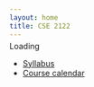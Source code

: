 ```yaml
---
layout: home
title: CSE 2122
---
```


<div class="left" style="margin-top: -10px;">

<div id="cse" style="width: 100%;">Loading</div>
<script src="http://www.google.com/jsapi" type="text/javascript"></script>
<script type="text/javascript"> 
  google.load('search', '1', {language : 'en'});
  google.setOnLoadCallback(function() {
    var customSearchOptions = {};
    var googleAnalyticsOptions = {};
    googleAnalyticsOptions['queryParameter'] = 'q';
    googleAnalyticsOptions['categoryParameter'] = '';
    customSearchOptions['googleAnalyticsOptions'] = googleAnalyticsOptions;
  
    var customSearchControl = new google.search.CustomSearchControl(
      '007138713826802658404:o_1kwmfq9k4', customSearchOptions);
    customSearchControl.setResultSetSize(google.search.Search.SMALL_RESULTSET);
    customSearchControl.draw('cse');
  }, true);
</script>

* [Syllabus](lecture/syllabus)
* [Course calendar](lecture/calendar)
